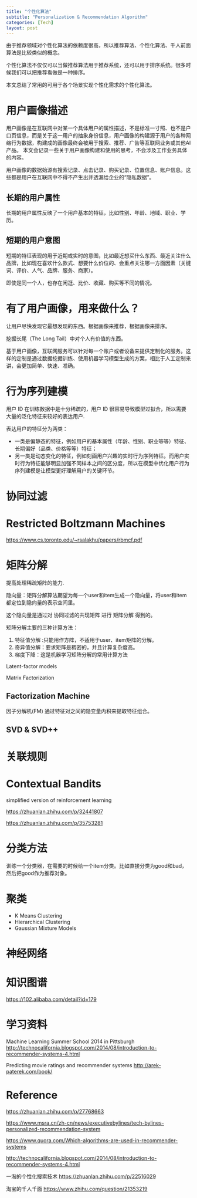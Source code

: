 ```yaml
---
title: "个性化算法"
subtitle: "Personalization & Recommendation Algorithm"
categories: [Tech]
layout: post
---
```


由于推荐领域对个性化算法的依赖度很高，所以推荐算法、个性化算法、千人前面算法是比较类似的概念。

个性化算法不仅仅可以当做推荐算法用于推荐系统，还可以用于排序系统。很多时候我们可以把推荐看做是一种排序。

本文总结了常用的可用于各个场景实现个性化需求的个性化算法。


# 用户画像描述

用户画像是在互联网中对某一个具体用户的属性描述，不是标准一寸照、也不是户口页信息，而是关于这一用户的抽象身份信息，用户画像的构建源于用户的各种网络行为数据，构建成的画像最终会被用于搜索、推荐、广告等互联网业务或其他AI产品。
本文会记录一些关于用户画像构建和使用的思考，不会涉及工作业务具体的内容。

用户画像的数据始源有搜索记录、点击记录、购买记录、位置信息、账户信息。这些都是用户在互联网中不得不产生出并透漏给企业的“隐私数据”。

## 长期的用户属性

长期的用户属性反映了一个用户基本的特征，比如性别、年龄、地域、职业、学历。

## 短期的用户意图

短期的特征表现的用于近期或实时的意图，比如最近想买什么东西、最近关注什么品牌，比如现在喜欢什么款式、想要什么价位的、会重点关注哪一方面因素（关键词、评价、人气、品牌、服务、商家）。

即使是同一个人，也存在闲逛、比价、收藏、购买等不同的情况。


# 有了用户画像，用来做什么？

让用户尽快发现它最想发现的东西。根据画像来推荐，根据画像来排序。

挖掘长尾（The Long Tail）中对个人有价值的东西。

基于用户画像，互联网服务可以针对每一个账户或者设备来提供定制化的服务。这样的定制是通过数据挖掘训练、使用机器学习模型生成的方案，相比于人工定制来讲，会更加简单、快速、准确。



# 行为序列建模

用户 ID 在训练数据中是十分稀疏的，用户 ID 很容易导致模型过拟合，所以需要大量的泛化特征来较好的表达用户.

表达用户的特征分为两类：
- 一类是偏静态的特征，例如用户的基本属性（年龄、性别、职业等等）特征、长期偏好（品类、价格等等）特征；
- 另一类是动态变化的特征，例如刻画用户兴趣的实时行为序列特征。而用户实时行为特征能够明显加强不同样本之间的区分度，所以在模型中优化用户行为序列建模是让模型更好理解用户的关键环节。



# 协同过滤




# Restricted Boltzmann Machines

https://www.cs.toronto.edu/~rsalakhu/papers/rbmcf.pdf



# 矩阵分解

提高处理稀疏矩阵的能力.

隐向量：矩阵分解算法期望为每一个user和item生成一个隐向量，将user和item都定位到隐向量的表示空间里。

这个隐向量是通过对 协同过滤的共现矩阵 进行 矩阵分解 得到的。

矩阵分解主要的三种计算方法：
1. 特征值分解 :只能用作方阵，不适用于user、item矩阵的分解。
2. 奇异值分解：要求矩阵是稠密的，并且计算复杂度高。
3. 梯度下降：这是机器学习矩阵分解的常用计算方法


Latent-factor models

Matrix Factorization

## Factorization Machine

因子分解机(FM) 通过特征对之间的隐变量内积来提取特征组合。

## SVD & SVD++


# 关联规则


# Contextual Bandits

simplified version of reinforcement learning

https://zhuanlan.zhihu.com/p/32441807

https://zhuanlan.zhihu.com/p/35753281



# 分类方法

训练一个分类器，在需要的时候给一个item分类。比如直接分类为good和bad，然后把good作为推荐对象。



# 聚类

* K Means Clustering
* Hierarchical Clustering
* Gaussian Mixture Models



# 神经网络




# 知识图谱

https://102.alibaba.com/detail?id=179









# 学习资料

Machine Learning Summer School 2014 in Pittsburgh
http://technocalifornia.blogspot.com/2014/08/introduction-to-recommender-systems-4.html

Predicting movie ratings and recommender systems
http://arek-paterek.com/book/





# Reference

https://zhuanlan.zhihu.com/p/27768663

https://www.msra.cn/zh-cn/news/executivebylines/tech-bylines-personalized-recommendation-system

https://www.quora.com/Which-algorithms-are-used-in-recommender-systems

http://technocalifornia.blogspot.com/2014/08/introduction-to-recommender-systems-4.html

一淘的个性化搜索技术  https://zhuanlan.zhihu.com/p/22516029

淘宝的千人千面  https://www.zhihu.com/question/21353219


